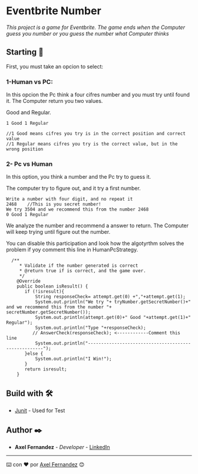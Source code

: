 # Eventbrite Number

_This project is a game for Eventbrite. The game ends when the Computer guess you number or you guess the number what Computer thinks_

## Starting 🚀

First, you must take an opcion to select:

### 1-Human vs PC:
In this opcion the Pc think a four cifres number and you must try until found it.
The Computer return you two values.

Good and Regular.

```
1 Good 1 Regular 

//1 Good means cifres you try is in the correct position and correct value
//1 Regular means cifres you try is the correct value, but in the wrong position
```

### 2- Pc vs Human

In this option, you think a number and the Pc try to guess it.

The computer try to figure out, and it try a first number.

```
Write a number with four digit, and no repeat it
2468    //This is you secret number!
We try 3504 and we recommend this from the number 2468
0 Good 1 Regular
```
We analyze the number and recommend a answer to return.
The Computer will keep trying until figure out the number.

You can disable this participation and look how the algotyrthm solves the problem if yoy comment this line in HumanPcStrategy.

```
  /**
     * Validate if the number generated is correct
     * @return true if is correct, and the game over.
     */
    @Override
    public boolean isResult() {
       if (!isresult){
           String responseCheck= attempt.get(0) +","+attempt.get(1);
           System.out.println("We try "+ tryNumber.getSecretNumber()+" and we recommend this from the number "+ secretNumber.getSecretNumber());
           System.out.println(attempt.get(0)+" Good "+attempt.get(1)+" Regular");
           System.out.println("Type "+responseCheck);
          // AnswerCheck(responseCheck); <------------Comment this line
           System.out.println("-----------------------------------------------------");
       }else {
           System.out.println("I Win!");
       }
       return isresult;
    }
```


## Build with 🛠️

* [Junit](https://junit.org/junit5/) - Used for Test


## Author ✒️


* **Axel Fernandez** - *Developer* - [LinkedIn](https://www.linkedin.com/in/axel-fernandez/)

---
⌨️ con ❤️ por [Axel Fernandez](https://github.com/AxelFernandez) 😊
